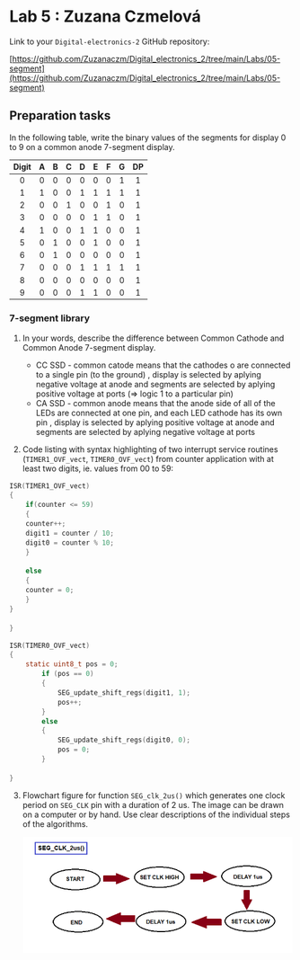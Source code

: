 # Lab 5 : Zuzana Czmelová

Link to your `Digital-electronics-2` GitHub repository:

 [https://github.com/Zuzanaczm/Digital_electronics_2/tree/main/Labs/05-segment](https://github.com/Zuzanaczm/Digital_electronics_2/tree/main/Labs/05-segment)


## Preparation tasks

In the following table, write the binary values of the segments for display 0 to 9 on a common anode 7-segment display.

   | **Digit** | **A** | **B** | **C** | **D** | **E** | **F** | **G** | **DP** |
   | :-: | :-: | :-: | :-: | :-: | :-: | :-: | :-: | :-: |
   | 0 | 0 | 0 | 0 | 0 | 0 | 0 | 1 | 1 |
   | 1 | 1 | 0 | 0 | 1 | 1 | 1 | 1 | 1 |
   | 2 | 0 | 0 | 1 | 0 | 0 | 1 | 0 | 1 |
   | 3 | 0 | 0 | 0 | 0 | 1 | 1 | 0 | 1 |
   | 4 | 1 | 0 | 0 | 1 | 1 | 0 | 0 | 1 |
   | 5 | 0 | 1 | 0 | 0 | 1 | 0 | 0 | 1 |
   | 6 | 0 | 1 | 0 | 0 | 0 | 0 | 0 | 1 |
   | 7 | 0 | 0 | 0 | 1 | 1 | 1 | 1 | 1 |
   | 8 | 0 | 0 | 0 | 0 | 0 | 0 | 0 | 1 |
   | 9 | 0 | 0 | 0 | 1 | 1 | 0 | 0 | 1 |




### 7-segment library

1. In your words, describe the difference between Common Cathode and Common Anode 7-segment display.
   * CC SSD - common catode means that the cathodes o are connected to a single pin (to the ground) , display is selected by aplying negative voltage at anode and segments are selected by aplying positive  voltage at ports (=> logic 1 to a particular pin)
   * CA SSD - common anode means that the anode  side of all of the LEDs are  connected at one pin, and each LED cathode has its own pin , display is selected by aplying positive voltage at anode and segments are selected by aplying negative voltage at ports 

2. Code listing with syntax highlighting of two interrupt service routines (`TIMER1_OVF_vect`, `TIMER0_OVF_vect`) from counter application with at least two digits, ie. values from 00 to 59:

```c
ISR(TIMER1_OVF_vect)
{
    if(counter <= 59)
    {
    counter++;    
    digit1 = counter / 10;
    digit0 = counter % 10;
    }
    
    else
    {
    counter = 0;
    }
}

}
```

```c
ISR(TIMER0_OVF_vect)
{
    static uint8_t pos = 0;
        if (pos == 0)
        {
            SEG_update_shift_regs(digit1, 1);
            pos++;
        }
        else
        { 
            SEG_update_shift_regs(digit0, 0);
            pos = 0;      
        }
       
}

```

3. Flowchart figure for function `SEG_clk_2us()` which generates one clock period on `SEG_CLK` pin with a duration of 2&nbsp;us. The image can be drawn on a computer or by hand. Use clear descriptions of the individual steps of the algorithms.

   ![](images/flowchart_CLK.png)




